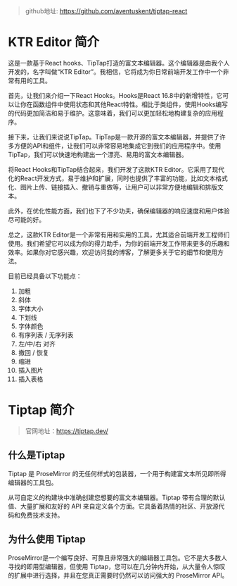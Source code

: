 > github地址: https://github.com/aventuskent/tiptap-react

# KTR Editor 简介
这是一款基于React hooks、TipTap打造的富文本编辑器。这个编辑器是由我个人开发的，名字叫做“KTR Editor”。我相信，它将成为你日常前端开发工作中一个非常有用的工具。

首先，让我们来介绍一下React Hooks。Hooks是React 16.8中的新增特性，它可以让你在函数组件中使用状态和其他React特性。相比于类组件，使用Hooks编写的代码更加简洁和易于维护。这意味着，我们可以更加轻松地构建复杂的应用程序。

接下来，让我们来说说TipTap。TipTap是一款开源的富文本编辑器，并提供了许多方便的API和组件，让我们可以非常容易地集成它到我们的应用程序中。使用TipTap，我们可以快速地构建出一个漂亮、易用的富文本编辑器。

将React Hooks和TipTap结合起来，我们开发了这款KTR Editor。它采用了现代化的React开发方式，易于维护和扩展，同时也提供了丰富的功能，比如文本格式化、图片上传、链接插入、撤销与重做等，让用户可以非常方便地编辑和排版文本。

此外，在优化性能方面，我们也下了不少功夫，确保编辑器的响应速度和用户体验尽可能的好。

总之，这款KTR Editor是一个非常有用和实用的工具，尤其适合前端开发工程师们使用。我们希望它可以成为你的得力助手，为你的前端开发工作带来更多的乐趣和效率。如果你对它感兴趣，欢迎访问我的博客，了解更多关于它的细节和使用方法。

目前已经具备以下功能点：
1. 加粗
2. 斜体
3. 字体大小
4. 下划线
5. 字体颜色
6. 有序列表 / 无序列表
7. 左/中/右 对齐
8. 撤回 / 恢复
9. 缩进
10. 插入图片
11. 插入表格

# Tiptap 简介
> 官网地址：https://tiptap.dev/

## 什么是Tiptap
Tiptap 是 ProseMirror 的无任何样式的包装器，一个用于构建富文本所见即所得编辑器的工具包。

从可自定义的构建块中准确创建您想要的富文本编辑器。Tiptap 带有合理的默认值、大量扩展和友好的 API 来自定义各个方面。它具备着热情的社区、开放源代码和免费技术支持。

## 为什么使用 Tiptap
ProseMirror是一个编写良好、可靠且非常强大的编辑器工具包。它不是大多数人寻找的即用型编辑器，但使用 Tiptap，您可以在几分钟内开始，从大量令人惊叹的扩展中进行选择，并且在您真正需要时仍然可以访问强大的 ProseMirror API。

